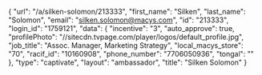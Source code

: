{
    "url": "\/a\/silken-solomon\/213333",
    "first_name": "Silken",
    "last_name": "Solomon",
    "email": "silken.solomon@macys.com",
    "id": "213333",
    "login_id": "1759121",
    "data": {
        "incentive": "3",
        "auto_approve": true,
        "profilePhoto": "\/\/sitecdn.tvpage.com\/player\/logos\/default_profile.jpg",
        "job_title": "Assoc. Manager, Marketing Strategy",
        "local_macys_store": "70",
        "racif_id": "10160908",
        "phone_number": "7706050936",
        "tongal": ""
    },
    "type": "captivate",
    "layout": "ambassador",
    "title": "Silken Solomon"
}